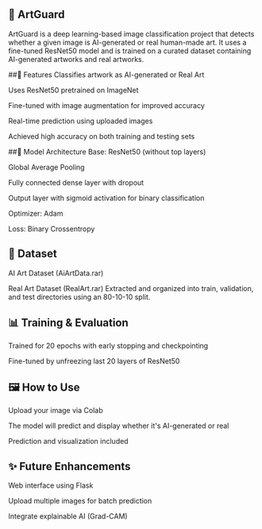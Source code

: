  ## 🎨 ArtGuard
ArtGuard is a deep learning-based image classification project that detects whether a given image is AI-generated or real human-made art. It uses a fine-tuned ResNet50 model and is trained on a curated dataset containing AI-generated artworks and real artworks.

##🚀 Features
Classifies artwork as AI-generated or Real Art

Uses ResNet50 pretrained on ImageNet

Fine-tuned with image augmentation for improved accuracy

Real-time prediction using uploaded images

Achieved high accuracy on both training and testing sets

##🧠 Model Architecture
Base: ResNet50 (without top layers)

Global Average Pooling

Fully connected dense layer with dropout

Output layer with sigmoid activation for binary classification

Optimizer: Adam

Loss: Binary Crossentropy

## 🧾 Dataset
AI Art Dataset (AiArtData.rar)

Real Art Dataset (RealArt.rar)
Extracted and organized into train, validation, and test directories using an 80-10-10 split.

## 📊 Training & Evaluation
Trained for 20 epochs with early stopping and checkpointing

Fine-tuned by unfreezing last 20 layers of ResNet50

## 🖼️ How to Use
Upload your image via Colab

The model will predict and display whether it's AI-generated or real

Prediction and visualization included

## ✨ Future Enhancements
Web interface using Flask

Upload multiple images for batch prediction

Integrate explainable AI (Grad-CAM)
